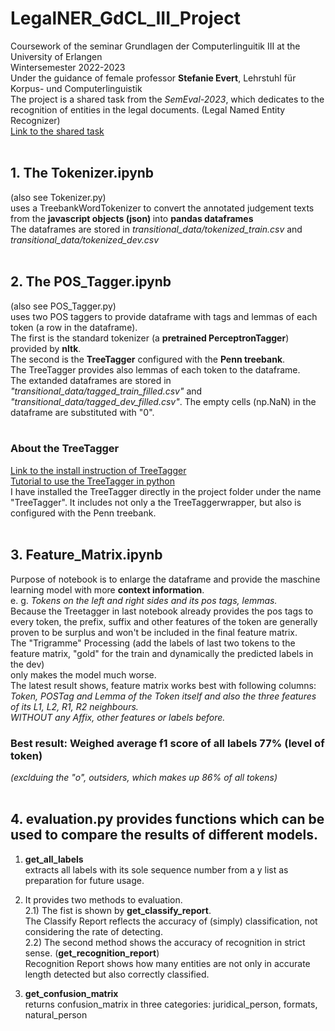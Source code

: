 # LegalNER_GdCL_III_Project
Coursework of the seminar Grundlagen der Computerlinguitik III at the University of Erlangen <br>
Wintersemester 2022-2023 <br>
Under the guidance of female professor <b>Stefanie Evert</b>, Lehrstuhl für Korpus- und Computerlinguistik<br>
The project is a shared task from the <i>SemEval-2023</i>, which dedicates to the recognition of entities in the legal documents. (Legal Named Entity Recognizer)<br>
[Link to the shared task](https://sites.google.com/view/legaleval/home?pli=1)<br><br>

## 1. The Tokenizer.ipynb
(also see Tokenizer.py) <br> 
uses a TreebankWordTokenizer to convert the annotated judgement texts from the <b> javascript objects (json) </b> into <b> pandas dataframes </b> <br>
The dataframes are stored in <i> transitional_data/tokenized_train.csv </i> and <i> transitional_data/tokenized_dev.csv </i><br><br>

## 2. The POS_Tagger.ipynb
(also see POS_Tagger.py) <br>
uses two POS taggers to provide dataframe with tags and lemmas of each token (a row in the dataframe). <br>
The first is the standard tokenizer (a <b>pretrained PerceptronTagger</b>) provided by <b>nltk</b>. <br>
The second is the <b>TreeTagger</b> configured with the <b>Penn treebank</b>. <br>
The TreeTagger provides also lemmas of each token to the dataframe. <br>
The extanded dataframes are stored in <i>"transitional_data/tagged_train_filled.csv"</i> and <i>"transitional_data/tagged_dev_filled.csv"</i>. The empty cells (np.NaN) in the dataframe are substituted with "0". <br><br>

### About the TreeTagger
[Link to the install instruction of TreeTagger](https://www.cis.uni-muenchen.de/~schmid/tools/TreeTagger/)<br>
[Tutorial to use the TreeTagger in python](https://treetaggerwrapper.readthedocs.io/en/latest/)<br>
I have installed the TreeTagger directly in the project folder under the name "TreeTagger". It includes not only a the TreeTaggerwrapper, but also is configured with the Penn treebank.<br><br>

## 3. Feature_Matrix.ipynb
Purpose of notebook is to enlarge the dataframe and provide the maschine learning model with more <b>context information</b>. <br>
e. g. <i>Tokens on the left and right sides and its pos tags, lemmas.</i> <br>
Because the Treetagger in last notebook already provides the pos tags to every token, the prefix, suffix and other features of the token are generally proven to be surplus and won't be included in the final feature matrix.<br>
The "Trigramme" Processing (add the labels of last two tokens to the feature matrix, "gold" for the train and dynamically the predicted labels in the dev) <br>
only makes the model much worse. <br>
The latest result shows, feature matrix works best with following columns: <br>
<i>Token, POSTag and Lemma of the Token itself and also the three features of its L1, L2, R1, R2 neighbours.</i><br>
<i>WITHOUT any Affix, other features or labels before.</i><br>
### Best result: Weighed average f1 score of all labels 77% (level of token)
<i>(exclduing the "o", outsiders, which makes up 86% of all tokens)</i><br><br>


## 4. evaluation.py provides functions which can be used to compare the results of different models.
1) <b>get_all_labels</b> <br>
extracts all labels with its sole sequence number from a y list as preparation for future usage. <br>

2) It provides two methods to evaluation. <br>
2.1) The fist is shown by <b>get_classify_report</b>. <br>
The Classify Report reflects the accuracy of (simply) classification, not considering the rate of detecting.<br>
2.2) The second method shows the accuracy of recognition in strict sense. (<b>get_recognition_report</b>)<br>
Recognition Report shows how many entities are not only in accurate length detected but also correctly classified. <br>

3) <b>get_confusion_matrix</b> <br>
returns confusion_matrix in three categories: juridical_person, formats, natural_person
